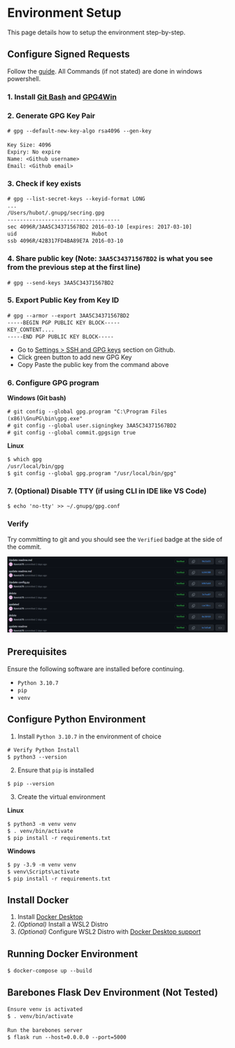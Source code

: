 # Environment Setup
This page details how to setup the environment step-by-step.

## Configure Signed Requests
Follow the [guide](https://medium.com/@petehouston/quick-guide-to-sign-your-git-commits-c11ce58c22e9). 
All Commands (if not stated) are done in windows powershell.

### 1. Install [Git Bash](https://git-scm.com/download/win) and [GPG4Win](https://www.gpg4win.org/)
### 2. Generate GPG Key Pair

```console
# gpg --default-new-key-algo rsa4096 --gen-key

Key Size: 4096
Expiry: No expire
Name: <Github username>
Email: <Github email>
```

### 3. Check if key exists

```console
# gpg --list-secret-keys --keyid-format LONG
...
/Users/hubot/.gnupg/secring.gpg
------------------------------------
sec 4096R/3AA5C34371567BD2 2016-03-10 [expires: 2017-03-10]
uid                        Hubot 
ssb 4096R/42B317FD4BA89E7A 2016-03-10
```

### 4. Share public key (Note: `3AA5C34371567BD2` is what you see from the previous step at the first line)

```console
# gpg --send-keys 3AA5C34371567BD2
```

### 5. Export Public Key from Key ID

```console
# gpg --armor --export 3AA5C34371567BD2
-----BEGIN PGP PUBLIC KEY BLOCK-----
KEY_CONTENT....
-----END PGP PUBLIC KEY BLOCK-----
```

- Go to [Settings > SSH and GPG keys](https://github.com/settings/keys) section on Github.
- Click green button to add new GPG Key
- Copy Paste the public key from the command above

### 6. Configure GPG program

**Windows (Git bash)**
```console
# git config --global gpg.program "C:\Program Files (x86)\GnuPG\bin\gpg.exe"
# git config --global user.signingkey 3AA5C34371567BD2
# git config --global commit.gpgsign true
```

**Linux**
```console
$ which gpg
/usr/local/bin/gpg
$ git config --global gpg.program "/usr/local/bin/gpg"
```

### 7. (Optional) Disable TTY (if using CLI in IDE like VS Code)

```console
$ echo 'no-tty' >> ~/.gnupg/gpg.conf
```

### Verify
Try committing to git and you should see the `Verified` badge at the side of the commit.

![Verified Example](../images/verify_button.png)

## Prerequisites
Ensure the following software are installed before continuing.
- `Python 3.10.7`
- `pip`
- `venv`

## Configure Python Environment
1. Install `Python 3.10.7` in the environment of choice

```console
# Verify Python Install
$ python3 --version
```

2. Ensure that `pip` is installed

```console
$ pip --version
```

3. Create the virtual environment

**Linux**
```console
$ python3 -m venv venv
$ . venv/bin/activate
$ pip install -r requirements.txt
```

**Windows**
```console
$ py -3.9 -m venv venv
$ venv\Scripts\activate
$ pip install -r requirements.txt
```

## Install Docker
1. Install [Docker Desktop](https://www.docker.com/)
2. *(Optional)* Install a WSL2 Distro
3. *(Optional)* Configure WSL2 Distro with [Docker Desktop support](https://docs.docker.com/desktop/windows/wsl/)

## Running Docker Environment
```console
$ docker-compose up --build
```

## Barebones Flask Dev Environment (Not Tested)
```console
Ensure venv is activated
$ . venv/bin/activate

Run the barebones server
$ flask run --host=0.0.0.0 --port=5000
```
